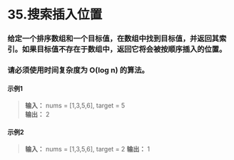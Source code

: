 # 35.搜索插入位置
### 给定一个排序数组和一个目标值，在数组中找到目标值，并返回其索引。如果目标值不存在于数组中，返回它将会被按顺序插入的位置。
### 请必须使用时间复杂度为 O(log n) 的算法。

#### 示例1
> **输入：** nums = [1,3,5,6], target = 5  
> **输出：** 2  

#### 示例2
> **输入：** nums = [1,3,5,6], target = 2 
> **输出：** 1
